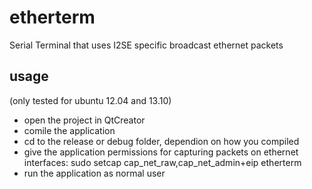 etherterm
=========

Serial Terminal that uses I2SE specific broadcast ethernet packets



usage
-----

(only tested for ubuntu 12.04 and 13.10)

 - open the project in QtCreator
 - comile the application
 - cd to the release or debug folder, dependion on how you compiled
 - give the application permissions for capturing packets on ethernet interfaces: sudo setcap cap_net_raw,cap_net_admin+eip etherterm
 - run the application as normal user
